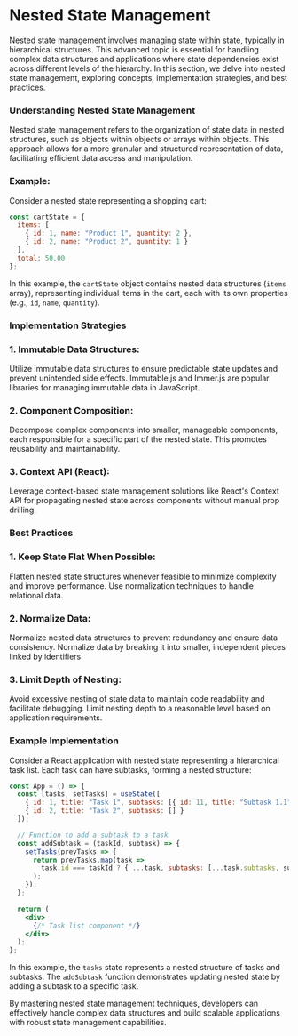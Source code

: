 # Nested State Management

Nested state management involves managing state within state, typically in hierarchical structures. This advanced topic is essential for handling complex data structures and applications where state dependencies exist across different levels of the hierarchy. In this section, we delve into nested state management, exploring concepts, implementation strategies, and best practices.

### Understanding Nested State Management

Nested state management refers to the organization of state data in nested structures, such as objects within objects or arrays within objects. This approach allows for a more granular and structured representation of data, facilitating efficient data access and manipulation.

### Example:

Consider a nested state representing a shopping cart:

```jsx
const cartState = {
  items: [
    { id: 1, name: "Product 1", quantity: 2 },
    { id: 2, name: "Product 2", quantity: 1 }
  ],
  total: 50.00
};

```

In this example, the `cartState` object contains nested data structures (`items` array), representing individual items in the cart, each with its own properties (e.g., `id`, `name`, `quantity`).

### Implementation Strategies

### 1. Immutable Data Structures:

Utilize immutable data structures to ensure predictable state updates and prevent unintended side effects. Immutable.js and Immer.js are popular libraries for managing immutable data in JavaScript.

### 2. Component Composition:

Decompose complex components into smaller, manageable components, each responsible for a specific part of the nested state. This promotes reusability and maintainability.

### 3. Context API (React):

Leverage context-based state management solutions like React's Context API for propagating nested state across components without manual prop drilling.

### Best Practices

### 1. Keep State Flat When Possible:

Flatten nested state structures whenever feasible to minimize complexity and improve performance. Use normalization techniques to handle relational data.

### 2. Normalize Data:

Normalize nested data structures to prevent redundancy and ensure data consistency. Normalize data by breaking it into smaller, independent pieces linked by identifiers.

### 3. Limit Depth of Nesting:

Avoid excessive nesting of state data to maintain code readability and facilitate debugging. Limit nesting depth to a reasonable level based on application requirements.

### Example Implementation

Consider a React application with nested state representing a hierarchical task list. Each task can have subtasks, forming a nested structure:

```jsx
const App = () => {
  const [tasks, setTasks] = useState([
    { id: 1, title: "Task 1", subtasks: [{ id: 11, title: "Subtask 1.1" }] },
    { id: 2, title: "Task 2", subtasks: [] }
  ]);

  // Function to add a subtask to a task
  const addSubtask = (taskId, subtask) => {
    setTasks(prevTasks => {
      return prevTasks.map(task =>
        task.id === taskId ? { ...task, subtasks: [...task.subtasks, subtask] } : task
      );
    });
  };

  return (
    <div>
      {/* Task list component */}
    </div>
  );
};

```

In this example, the `tasks` state represents a nested structure of tasks and subtasks. The `addSubtask` function demonstrates updating nested state by adding a subtask to a specific task.

By mastering nested state management techniques, developers can effectively handle complex data structures and build scalable applications with robust state management capabilities.